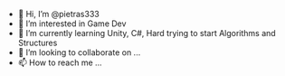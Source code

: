 - 👋 Hi, I’m @pietras333
- 👀 I’m interested in Game Dev
- 🌱 I’m currently learning Unity, C#, Hard trying to start Algorithms and Structures
- 💞️ I’m looking to collaborate on ...
- 📫 How to reach me ...

<!---
pietras333/pietras333 is a ✨ special ✨ repository because its `README.md` (this file) appears on your GitHub profile.
You can click the Preview link to take a look at your changes.
--->
